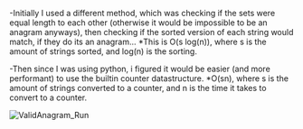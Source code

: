 -Initially I used a different method, which was checking if the sets were equal length to each other (otherwise it would be impossible to be an anagram anyways), then checking if the sorted version of each string would match, if they do its an anagram... 
*This is O(s log(n)), where s is the amount of strings sorted, and log(n) is the sorting.

-Then since I was using python, i figured it would be easier (and more performant) to use the builtin counter datastructure.
*O(sn), where s is the amount of strings converted to a counter, and n is the time it takes to convert to a counter.

![ValidAnagram_Run](https://github.com/EthanNgit/leetcodeSolutions/assets/105979510/204b61ea-943f-449f-a4fb-fe189cd73896)
